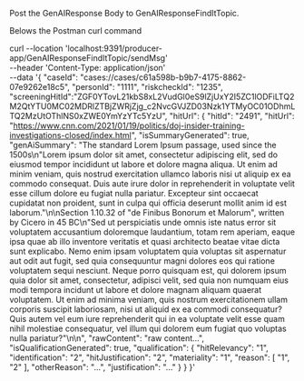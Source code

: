 Post the GenAIResponse Body to GenAIResponseFindItTopic.

Belows the Postman curl command


curl --location 'localhost:9391/producer-app/GenAIResponseFindItTopic/sendMsg' \
--header 'Content-Type: application/json' \
--data '{
  "caseId": "cases://cases/c61a598b-b9b7-4175-8862-07e9262e18c5",
  "personId": "1111",
  "riskcheckId": "1235",
  "screeningHitId":"ZGF0YTovL21kbS8xL2VudGl0eS9lZjUxY2I5ZC1lODFiLTQ2M2QtYTU0MC02MDRlZTBjZWRjZjg_c2NvcGVJZD03Nzk1YTMyOC01ODhmLTQ2MzUtOThlNS0xZWE0YmYzYTc5YzU",
  "hitUrl": {
    "hitId": "2491",
    "hitUrl": "https://www.cnn.com/2021/01/19/politics/doj-insider-training-investigations-closed/index.html",
    "isSummaryGenerated": true,
    "genAiSummary": "The standard Lorem Ipsum passage, used since the 1500s\n\"Lorem ipsum dolor sit amet, consectetur adipiscing elit, sed do eiusmod tempor incididunt ut labore et dolore magna aliqua. Ut enim ad minim veniam, quis nostrud exercitation ullamco laboris nisi ut aliquip ex ea commodo consequat. Duis aute irure dolor in reprehenderit in voluptate velit esse cillum dolore eu fugiat nulla pariatur. Excepteur sint occaecat cupidatat non proident, sunt in culpa qui officia deserunt mollit anim id est laborum.\"\n\nSection 1.10.32 of \"de Finibus Bonorum et Malorum\", written by Cicero in 45 BC\n\"Sed ut perspiciatis unde omnis iste natus error sit voluptatem accusantium doloremque laudantium, totam rem aperiam, eaque ipsa quae ab illo inventore veritatis et quasi architecto beatae vitae dicta sunt explicabo. Nemo enim ipsam voluptatem quia voluptas sit aspernatur aut odit aut fugit, sed quia consequuntur magni dolores eos qui ratione voluptatem sequi nesciunt. Neque porro quisquam est, qui dolorem ipsum quia dolor sit amet, consectetur, adipisci velit, sed quia non numquam eius modi tempora incidunt ut labore et dolore magnam aliquam quaerat voluptatem. Ut enim ad minima veniam, quis nostrum exercitationem ullam corporis suscipit laboriosam, nisi ut aliquid ex ea commodi consequatur? Quis autem vel eum iure reprehenderit qui in ea voluptate velit esse quam nihil molestiae consequatur, vel illum qui dolorem eum fugiat quo voluptas nulla pariatur?\"\n\n",
    "rawContent": "raw content...",
    "isQualificationGenerated": true,
    "qualification": {
      "hitRelevancy": "1",
      "identification": "2",
      "hitJustification": "2",
      "materiality": "1",
      "reason": [
        "1",
        "2"
      ],
      "otherReason": "...",
      "justification": "..."
    }
  }
}'
